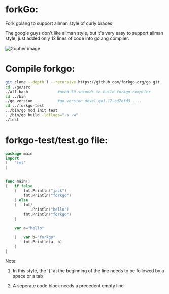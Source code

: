 # forkGo:

Fork golang to support allman style of curly braces 

The google guys don't like allman style, but it's very easy to support allman style, just added only 12 lines of code into golang compiler.

![Gopher image](https://avatars.githubusercontent.com/u/86223803)

# Compile forkgo:
```bash
git clone --depth 1 --recursive https://github.com/forkgo-org/go.git
cd ./go/src
./all.bash             #need 50 seconds to build forkgo compiler
cd ../bin
./go version           #go version devel go1.17-ed7efd3 ....
cd ../forkgo-test
../bin/go mod init test
../bin/go build -ldflags="-s -w"
./test
```

# forkgo-test/test.go file:

```go
package main
import
(   "fmt"
)


func main()
{   if false
    {   fmt.Println("jack")
        fmt.Println("forkgo")
    } else
    {   fmt/
           .Println("hello")
        fmt.Println("forkgo")
    }

    var a="hello"

    {   var b="forkgo"
        fmt.Println(a, b)
    }
}

```

Note:

1. In this style, the '{' at the beginning of the line needs to be followed by a space or a tab

2. A seperate code block needs a precedent empty line
